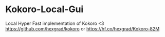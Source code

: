 # Kokoro-Local-Gui
Local Hyper Fast implementation of Kokoro &lt;3 https://github.com/hexgrad/kokoro or https://hf.co/hexgrad/Kokoro-82M
